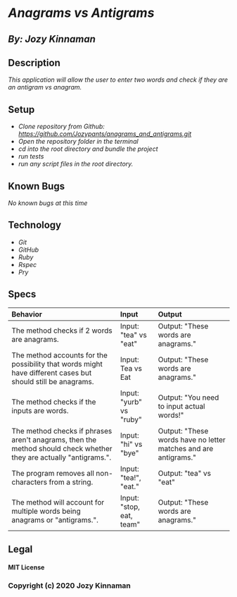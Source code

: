 # _Anagrams vs Antigrams_
## _By: Jozy Kinnaman_
## Description

_This application will allow the user to enter two words and check if they are an antigram vs anagram._

## Setup


* _Clone repository from Github: https://github.com/Jozypants/anagrams_and_antigrams.git_
* _Open the repository folder in the terminal_
* _cd into the root directory and bundle the project_
* _run tests_
* _run any script files in the root directory._

## Known Bugs
_No known bugs at this time_

## Technology
* _Git_
* _GitHub_
* _Ruby_
* _Rspec_
* _Pry_


## Specs

|Behavior|Input|Output|
| :-----|:-----|:-----|
| The method checks if 2 words are anagrams.| Input: "tea" vs "eat" | Output: "These words are anagrams."|
| The method accounts for the possibility that words might have different cases but should still be anagrams.| Input: Tea vs Eat | Output: "These words are anagrams."|
| The method checks if the inputs are words. | Input: "yurb" vs "ruby" | Output: "You need to input actual words!" |
| The method checks if phrases aren't anagrams, then the method should check whether they are actually "antigrams.". | Input: "hi" vs "bye"| Output: "These words have no letter matches and are antigrams."|
| The program removes all non-characters from a string. | Input: "tea!", "eat." | Output: "tea" vs "eat"|
| The method will account for multiple words being anagrams or "antigrams.". | Input: "stop, eat, team" | Output: "These words are anagrams." |


## Legal

#### MIT License

### Copyright (c) 2020 Jozy Kinnaman

